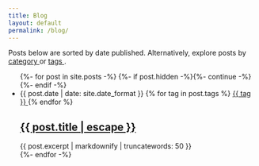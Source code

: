 ```yaml
---
title: Blog
layout: default
permalink: /blog/
---
```


Posts below are sorted by date published. Alternatively, explore posts by <a href="/category/">category <i class="fas fa-bookmark"></i></a> or <a href="/tags/">tags <i class="fas fa-tag"></i></a>.

<ul class="post-list">
{%- for post in site.posts -%}
  {%- if post.hidden -%}{%- continue -%}{%- endif -%}
  <li>
    <span class="post-meta">{{ post.date | date: site.date_format }}</span>
    {% for tag in post.tags %}
      <a href="/tags/#{{ tag }}" class="post-meta post-tag">
        <i class="fas fa-tag"></i>{{ tag }}
      </a>
    {% endfor %}
    <h2>
      <a class="post-link" href="{{ post.url | relative_url }}" title="{{ post.title }}">{{ post.title | escape }}</a>
    </h2>
    {{ post.excerpt | markdownify | truncatewords: 50 }}
  </li>
{%- endfor -%}
</ul>